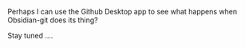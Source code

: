 Perhaps I can use the Github Desktop app to see what happens when Obsidian-git does its thing?

Stay tuned ....

